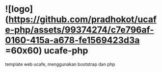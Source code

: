 # ![logo](https://github.com/pradhokot/ucafe-php/assets/99374274/c7e796af-0160-415a-a678-fe1569423d3a =60x60) ucafe-php
template web ucafe, menggunakan bootstrap dan php
